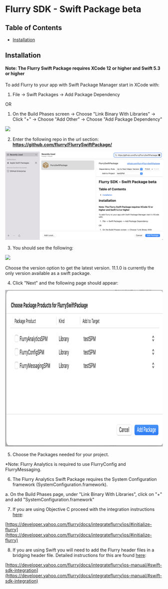 # Flurry SDK - Swift Package beta 

## Table of Contents

- [Installation](#installation)

## Installation

#### Note: The Flurry Swift Package requires XCode 12 or higher and Swift 5.3 or higher

To add Flurry to your app with Swift Package Manager start in XCode with:

1. File -> Swift Packages -> Add Package Dependency 

OR

1. On the Build Phases screen -> Choose "Link Binary With Libraries" -> Click "+" -> Choose "Add Other" -> Choose "Add Package Dependency"

<img src="SupportingFiles/packageDependency.png" height="700"/>

2. Enter the following repo in the url section: **https://github.com/flurry/FlurrySwiftPackage/**

<img src="SupportingFiles/packageRepository.png"/>

3. You should see the following: 

<img src="SupportingFiles/packageOptions.png"/>

Choose the version option to get the latest version. 11.1.0 is currently the only version available as a swift package.

4. Click "Next" and the following page should appear:

<img src="SupportingFiles/swiftPackages.png" height="500"/>

5. Choose the Packages needed for your project. 

  *Note: Flurry Analytics is required to use FlurryConfig and FlurryMessaging.

6. The Flurry Analytics Swift Package requires the System Configuration framework (SystemConfiguration.framework).

  a. On the Build Phases page, under "Link Binary With Libraries", click on "+" and add "SystemConfiguration.framework"

7. If you are using Objective C proceed with the integration instructions [here](https://developer.yahoo.com/flurry/docs/integrateflurry/ios/#initialize-flurry):

[https://developer.yahoo.com/flurry/docs/integrateflurry/ios/#initialize-flurry](https://developer.yahoo.com/flurry/docs/integrateflurry/ios/#initialize-flurry)

8. If you are using Swift you will need to add the Flurry header files in a bridging header file. Detailed instructions for this are found [here](https://developer.yahoo.com/flurry/docs/integrateflurry/ios-manual/#swift-sdk-integration):

[https://developer.yahoo.com/flurry/docs/integrateflurry/ios-manual/#swift-sdk-integration](https://developer.yahoo.com/flurry/docs/integrateflurry/ios-manual/#swift-sdk-integration)
